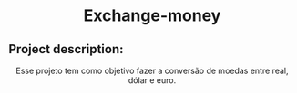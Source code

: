 # <h1 align="center"> Exchange-money
</h1>

## Project description: 
<p align="center">Esse projeto tem como objetivo fazer a conversão de moedas entre real, dólar e euro.</p>





